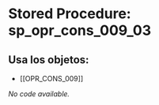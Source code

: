 # Stored Procedure: sp_opr_cons_009_03

## Usa los objetos:
- [[OPR_CONS_009]]

*No code available.*
